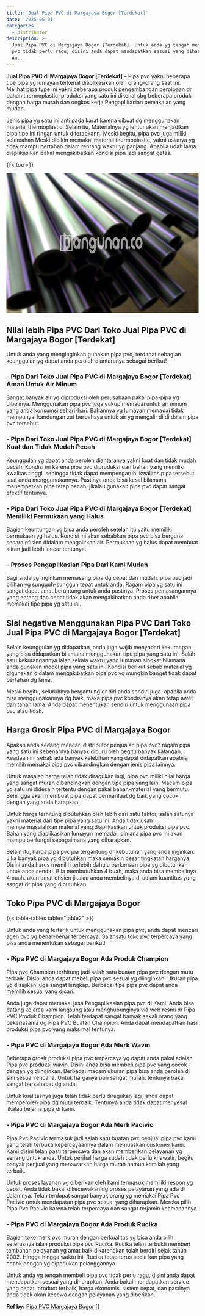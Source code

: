 ```yaml
---
title: 'Jual Pipa PVC di Margajaya Bogor [Terdekat]'
date: '2025-06-01'
categories:
  - distributor
description: >-
  Jual Pipa PVC di Margajaya Bogor [Terdekat]. Untuk anda yg tengah membeli pipa
  pvc tidak perlu ragu, disini anda dapat mendapatkan sesuai yang diharapkan.
  An...
---
```


**Jual Pipa PVC di Margajaya Bogor \[Terdekat\]** – Pipa pvc yakni beberapa tipe pipa yg lumayan terkenal diaplikasikan oleh orang-orang saat ini. Melihat pipa type ini yakni beberapa produk pengembangan perpipaan dr bahan thermoplastic. produksi yang satu ini dikenal sbg beberapa produk dengan harga murah dan ongkos kerja Pengaplikasian pemakaian yang mudah.

Jenis pipa yg satu ini anti pada karat karena dibuat dg menggunakan material thermoplastic. Selain itu, Materialnya yg lentur akan menjadikan pipa tipe ini ringan untuk diterapkann. Meski begitu, pipa pvc juga miliki kelemahan Meski dibikin memakai material thermoplastic, yakni usianya yg tidak mampu bertahan dalam rentang waktu yg panjang. Apabila udah lama diaplikasikan bakal mengakibatkan kondisi pipa jadi sangat getas.

{{< toc >}}

![Jual Pipa PVC di Margajaya Bogor [Terdekat]](/images/jaul-pipa-pvc-07.png)

## Nilai lebih Pipa PVC Dari Toko Jual Pipa PVC di Margajaya Bogor \[Terdekat\]

Untuk anda yang menginginkan gunakan pipa pvc, terdapat sebagian keunggulan yg dapat anda peroleh diantaranya sebagai berikut!

### \- Pipa Dari Toko Jual Pipa PVC di Margajaya Bogor \[Terdekat\] Aman Untuk Air Minum

Sangat banyak air yg diproduksi oleh perusahaan pakai pipa-pipa yg dibelinya. Menggunakan pipa pvc juga cukup memadai untuk air minum yang anda konsumsi sehari-hari. Bahannya yg lumayan memadai tidak mempunyai kandungan zat berbahaya untuk air yg mengalir di di dalam pipa pvc tersebut.

### \- Pipa Dari Toko Jual Pipa PVC di Margajaya Bogor \[Terdekat\] Kuat dan Tidak Mudah Pecah

Keunggulan yg dapat anda peroleh diantaranya yakni kuat dan tidak mudah pecah. Kondisi ini karena pipa pvc diproduksi dari bahan yang memiliki kwalitas tinggi, sehingga tidak dapat mempengaruhi kwalitas pipa tersebut saat anda menggunakannya. Pastinya anda bisa kesal bilamana menempatkan pipa tetap pecah, jikalau gunakan pipa pvc dapat sangat efektif tentunya.

### \- Pipa Dari Toko Jual Pipa PVC di Margajaya Bogor \[Terdekat\] Memiliki Permukaan yang Halus

Bagian keuntungan yg bisa anda peroleh setelah itu yaitu memiliki permukaan yg halus. Kondisi ini akan sebabkan pipa pvc bisa berguna secara efisien didalam mengalirkan air. Permukaan yg halus dapat membuat aliran jadi lebih lancar tentunya.

### \- Proses Pengaplikasian Pipa Dari Kami Mudah

Bagi anda yg inginkan memasang pipa dg cepat dan mudah, pipa pvc jadi pilihan yg sungguh-sungguh tepat untuk anda. Ragam pipa yg satu ini sangat dapat amat beruntung untuk anda pastinya. Proses pemasangannya yang enteng dan cepat tidak akan mengakibatkan anda ribet apabila memakai tipe pipa yg satu ini.

## Sisi negative Menggunakan Pipa PVC Dari Toko Jual Pipa PVC di Margajaya Bogor \[Terdekat\]

Selain keunggulan yg didapatkan, anda juga wajib menyadari kekurangan yang bisa didapatkan bilamana menggunakan tipe pipa yang satu ini. Salah satu kekurangannya ialah sekala waktu yang lumayan singkat bilamana anda gunakan model pipa yang satu ini. Kondisi berikut sebab material yg digunakan didalam mengakibatkan pipa pvc yg mungkin banget tidak dapat bertahan dg lama.

Meski begitu, seluruhnya bergantung dr diri anda sendiri juga. apabila anda bisa menggunakannya dg baik, maka pipa pvc kondisinya akan tetap awet dan tahan lama. Anda dapat menentukan sendiri untuk menggunaan pipa pvc atau tidak.

## Harga Grosir Pipa PVC di Margajaya Bogor

Apakah anda sedang mencari distributor penjualan pipa pvc? ragam pipa yang satu ini sebenarnya banyak diburu oleh begitu banyak kalangan. Keadaan ini sebab ada banyak kelebihan yang dapat didapatkan apabila memilih memakai pipa pvc dibandingkan dengan jenis pipa lainnya.

Untuk masalah harga telah tidak diragukan lagi, pipa pvc miliki nilai harga yang sangat murah dibandingkan dengan tipe pipa yang lain. Macam pipa yg satu ini didesain tertentu dengan pakai bahan-material yang bermutu. Sehingga akan membuat pipa dapat bermanfaat dg baik yang cocok dengan yang anda harapkan.

Untuk harga terhitung dibutuhkan oleh lebih dari satu faktor, salah satunya yakni material dari tipe pipa yang satu ini. Anda tidak usah mempermasalahkan material yang diaplikasikan untuk produksi pipa pvc. Bahan yang diaplikasikan lumayan memadai, dimana pipa pvc ini akan mampu berfungsi sebagaimana yang diharapkan.

Selain itu, harga pipa pvc jua tergantung dr kebutuhan yang anda inginkan. Jika banyak pipa yg dibutuhkan maka semakin besar tingkatan harganya. Disini anda harus memilih terlebih dahulu berkenaan pipa yg dibutuhkan untuk anda sendiri. Bila membutuhkan 4 buah, maka anda bisa membelinya 4 buah. akan amat efisien jikalau anda membelinya di dalam kuantitas yang sangat dr pipa yang dibutuhkan.

## Toko Pipa PVC di Margajaya Bogor

{{< table-tables table="table2" >}}

Untuk anda yang tertarik untuk menggunakan pipa pvc, anda dapat mencari agen pvc yg benar-benar terpercaya. Salahsatu toko pvc terpercaya yang bisa anda menentukan sebagai berikut!

### \- Pipa PVC di Margajaya Bogor Ada Produk Champion

Pipa pvc Champion terhitung jadi salah satu buatan pipa pvc dengan mutu terbaik. Disini anda dapat mebeli pipa pvc sesuai yg diinginkan. Ukuran pipa yg disajikan juga sangat lengkap. Berbagai tipe pipa pvc dapat anda memilih sesuai yang dicari.

Anda juga dapat memakai jasa Pengaplikasian pipa pvc di Kami. Anda bisa datang ke area kami langsung atau menghubunginya via web resmi dr Pipa PVC Produk Champion. Telah terdapat sangat banyak sekali orang yang bekerjasama dg Pipa PVC Buatan Champion. Anda dapat mendapatkan hasil produksi pipa pvc yang maksimal tentunya.

### \- Pipa PVC di Margajaya Bogor Ada Merk Wavin

Beberapa grosir produksi pipa pvc terpercaya yg dapat anda pakai adalah Pipa pvc produksi wavin. Disini anda bisa membeli pipa pvc yang cocok dengan yg diinginkan. Berbagai macam ukuran pipa bisa anda peroleh di sini sesuai rencana. Untuk harganya pun sangat murah, tentunya bakal sangat bersahabat dg anda.

Untuk kualitasnya juga telah tidak perlu diragukan lagi, anda dapat memperoleh pipa dg mutu terbaik. Tentunya anda tidak dapat menyesal jikalau belanja pipa di kami.

### \- Pipa PVC di Margajaya Bogor Ada Merk Pacivic

Pipa Pvc Pacivic termasuk jadi salah satu buatan pvc penjual pipa pvc kami yang telah terbukti kepercayaannya dalam memuaskan customer kami. Kami disini telah pasti terpercaya dan akan memberikan pelayanan yg senang untuk anda. Untuk perihal harga sudah tidak perlu khawatir, begitu banyak penjual yang menawarkan harga murah namun kamilah yang terbaik.

Untuk proses layanan yg diberikan oleh kami termasuk memiliki respon yg cepat. Anda tidak bakal dikecewakan dg proses pelayanan yang ada di dalamnya. Telah terdapat sangat banyak orang yg memakai Pipa Pvc Pacivic untuk mendapatan pipa pvc sesuai yang diharapkan. Mereka pilih Pipa Pvc Pacivic karena telah terpercaya dan sangat terjamin keamanannya.

### \- Pipa PVC di Margajaya Bogor Ada Produk Rucika

Bagian toko merk pvc murah dengan berkualitas yg bisa anda pilih seterusnya ialah produksi pipa pvc Rucika. Rucika telah terbukti memberi tambahan pelayanan yg amat baik dikarenakan telah berdiri sejak tahun 2002. Hingga hingga waktu ini, Rucika tetap terus sedia kan pipa yang cocok dengan yg diperlukan pelanggannya.

Untuk anda yg tengah membeli pipa pvc tidak perlu ragu, disini anda dapat mendapatkan sesuai yang diharapkan. Anda bakal mendapatkan service yang cepat, product terbaik, harga ekonomis, sistem cepat, dan pastinya anda tidak akan kecewa dengan pelayanan yang diberikan.

**Ref by:** [Pipa PVC Margajaya Bogor []](https://id.wikipedia.org/wiki/Pipa)
